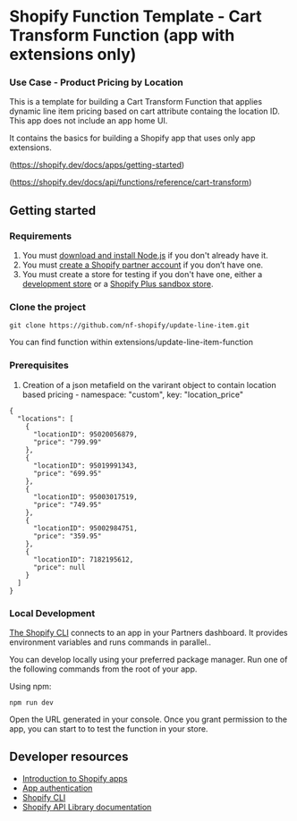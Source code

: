 # Shopify Function Template - Cart Transform Function (app with extensions only)
### Use Case - Product Pricing by Location

This is a template for building a Cart Transform Function that applies dynamic line item pricing based on cart attribute containg the location ID. This app does not include an app home UI.

It contains the basics for building a Shopify app that uses only app extensions. 

(https://shopify.dev/docs/apps/getting-started)

(https://shopify.dev/docs/api/functions/reference/cart-transform)

## Getting started

### Requirements

1. You must [download and install Node.js](https://nodejs.org/en/download/) if you don't already have it.
1. You must [create a Shopify partner account](https://partners.shopify.com/signup) if you don’t have one.
1. You must create a store for testing if you don't have one, either a [development store](https://help.shopify.com/en/partners/dashboard/development-stores#create-a-development-store) or a [Shopify Plus sandbox store](https://help.shopify.com/en/partners/dashboard/managing-stores/plus-sandbox-store).

### Clone the project
```
git clone https://github.com/nf-shopify/update-line-item.git
```
You can find function within extensions/update-line-item-function

### Prerequisites

1. Creation of a json metafield on the varirant object to contain location based pricing - namespace: "custom", key: "location_price"
```
{
  "locations": [
    {
      "locationID": 95020056879,
      "price": "799.99"
    },
    {
      "locationID": 95019991343,
      "price": "699.95"
    },
    {
      "locationID": 95003017519,
      "price": "749.95"
    },
    {
      "locationID": 95002984751,
      "price": "359.95"
    },
    {
      "locationID": 7182195612,
      "price": null
    }
  ]
}
```


### Local Development

[The Shopify CLI](https://shopify.dev/docs/apps/tools/cli) connects to an app in your Partners dashboard. It provides environment variables and runs commands in parallel..

You can develop locally using your preferred package manager. Run one of the following commands from the root of your app.

Using npm:

```shell
npm run dev
```

Open the URL generated in your console. Once you grant permission to the app, you can start to to test the function in your store.


## Developer resources

- [Introduction to Shopify apps](https://shopify.dev/docs/apps/getting-started)
- [App authentication](https://shopify.dev/docs/apps/auth)
- [Shopify CLI](https://shopify.dev/docs/apps/tools/cli)
- [Shopify API Library documentation](https://github.com/Shopify/shopify-api-js#readme)
